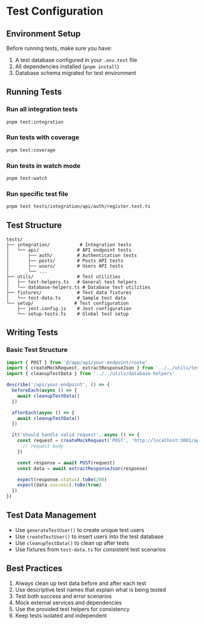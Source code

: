 # Test Configuration

## Environment Setup

Before running tests, make sure you have:

1. A test database configured in your `.env.test` file
2. All dependencies installed (`pnpm install`)
3. Database schema migrated for test environment

## Running Tests

### Run all integration tests
```bash
pnpm test:integration
```

### Run tests with coverage
```bash
pnpm test:coverage
```

### Run tests in watch mode
```bash
pnpm test:watch
```

### Run specific test file
```bash
pnpm test tests/integration/api/auth/register.test.ts
```

## Test Structure

```
tests/
├── integration/           # Integration tests
│   └── api/              # API endpoint tests
│       ├── auth/         # Authentication tests
│       ├── posts/        # Posts API tests
│       ├── users/        # Users API tests
│       └── ...
├── utils/                # Test utilities
│   ├── test-helpers.ts   # General test helpers
│   └── database-helpers.ts # Database test utilities
├── fixtures/             # Test data fixtures
│   └── test-data.ts      # Sample test data
└── setup/               # Test configuration
    ├── jest.config.js    # Jest configuration
    └── setup-tests.ts    # Global test setup
```

## Writing Tests

### Basic Test Structure

```typescript
import { POST } from '@/app/api/your-endpoint/route'
import { createMockRequest, extractResponseJson } from '../../utils/test-helpers'
import { cleanupTestData } from '../../utils/database-helpers'

describe('/api/your-endpoint', () => {
  beforeEach(async () => {
    await cleanupTestData()
  })

  afterEach(async () => {
    await cleanupTestData()
  })

  it('should handle valid request', async () => {
    const request = createMockRequest('POST', 'http://localhost:3001/api/your-endpoint', {
      // request body
    })

    const response = await POST(request)
    const data = await extractResponseJson(response)

    expect(response.status).toBe(200)
    expect(data.success).toBe(true)
  })
})
```

## Test Data Management

- Use `generateTestUser()` to create unique test users
- Use `createTestUser()` to insert users into the test database
- Use `cleanupTestData()` to clean up after tests
- Use fixtures from `test-data.ts` for consistent test scenarios

## Best Practices

1. Always clean up test data before and after each test
2. Use descriptive test names that explain what is being tested
3. Test both success and error scenarios
4. Mock external services and dependencies
5. Use the provided test helpers for consistency
6. Keep tests isolated and independent
